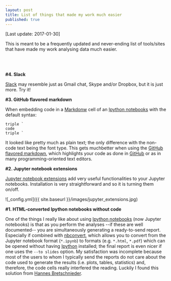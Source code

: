 ```yaml
---
layout: post
title: List of things that made my work much easier
published: true
---
```


[Last update: 2017-01-30]

This is meant to be a frequently updated and never-ending list of tools/sites that have made my work analysing data much easier.

<br><br>

**#4. Slack**

[Slack](https://slack.com/) may resemble just as Gmail chat, Skype and/or Dropbox, but it is just more. Try it!

**#3. GitHub flavored markdown**

When embedding code in a [Markdonw](http://daringfireball.net/projects/markdown/) cell of an [Ipython notebooks](https://ipython.org/notebook.html) with the default syntax:
```
triple `
code
triple `
```
It looked like pretty much as plain text; the only difference with the non-code text being the font type. This gets muchbetter when using the [GitHub flavored markdown](http://jupyter-notebook.readthedocs.io/en/latest/examples/Notebook/Working%20With%20Markdown%20Cells.html), which highlights your code as done in [GitHub](https://github.com/) or as in many programming-oriented text editors.

**#2. Jupyter notebook extensions**

[Jupyter notebook extensions](https://github.com/ipython-contrib/jupyter_contrib_nbextensions) add very useful functionalities to your Jupyter notebooks. Installation is very straightforward and so it is turning them on/off.

![_config.yml]({{ site.baseurl }}/images/jupyter_extensions.jpg)

**#1. HTML-converted Ipython notebooks without code**

One of the things I really like about using [Ipython notebooks](https://ipython.org/notebook.html) (now Jupyter notebooks) is that as you perform the analyses --if these are well documented-- you are simultaneously generating a ready-to-send report. Especially if combined with [nbconvert](https://github.com/jupyter/nbconvert), which allows you to convert from the Jupyter notebook format (`*.ipynb`) to formats (e.g. `*.html`, `*.pdf`) which can be opened without having [Ipython](http://ipython.org/) installed; the final report is even nicer if one uses the `--to slides` option. My satisfaction was incomplete because most of the users to whom I typically send the reports do not care about the code used to generate the results (i.e. plots, tables, statistics) and, therefore, the code cells really interfered the reading. Luckily I found this solution from [Hannes Bretschnieder](http://hannes-brt.github.io/blog/2013/08/11/ipython-slideshows-will-change-the-way-you-work/).

